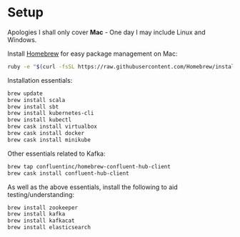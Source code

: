 # Setup

Apologies I shall only cover **Mac** - One day I may include Linux and Windows.

Install [Homebrew](https://brew.sh) for easy package management on Mac:

```bash
ruby -e "$(curl -fsSL https://raw.githubusercontent.com/Homebrew/install/master/install)"
```

Installation essentials:

```bash
brew update
brew install scala
brew install sbt
brew install kubernetes-cli
brew install kubectl
brew cask install virtualbox
brew cask install docker
brew cask install minikube
```

Other essentials related to Kafka:

```bash
brew tap confluentinc/homebrew-confluent-hub-client
brew cask install confluent-hub-client
```

As well as the above essentials, install the following to aid testing/understanding:

```bash
brew install zookeeper
brew install kafka
brew install kafkacat
brew install elasticsearch
```